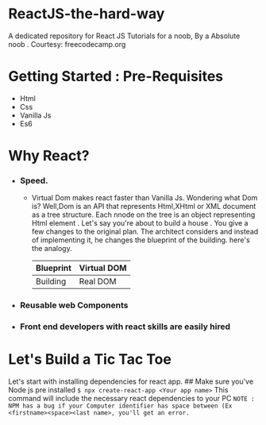 # ReactJS-the-hard-way
A dedicated repository for React JS Tutorials for a noob, By a Absolute noob . Courtesy: freecodecamp.org
# Getting Started : Pre-Requisites
 * Html
 * Css
 * Vanilla Js
 * Es6

# Why React?
* ### Speed. 
    * Virtual Dom makes react faster than Vanilla Js. Wondering what Dom is? Well,Dom is an API that represents Html,XHtml or XML document as a tree structure. Each nnode on the tree is an object representing Html element . 
    Let's say you're about to build a house . You give a few changes to the original plan. The architect considers and instead of implementing it, he changes the blueprint of the building. here's the analogy.

         Blueprint | Virtual DOM
        ----------- | ------------
         Building |  Real DOM

* ### Reusable web Components
* ### Front end developers with react skills are easily hired 


# Let's Build a Tic Tac Toe 
Let's start with installing dependencies for react app. ## Make sure you've Node js pre installed
```$ npx create-react-app <Your app name>```
This command will include the necessary react dependencies to your PC
``` NOTE : NPM has a bug if your Computer identifier has space between (Ex <firstname><space><last name>, you'll get an error. ```